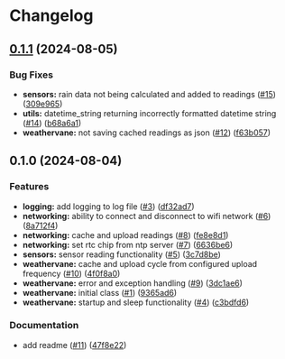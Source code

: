 # Changelog

## [0.1.1](https://github.com/Chattox/weathervane-pico/compare/v0.1.0...v0.1.1) (2024-08-05)


### Bug Fixes

* **sensors:** rain data not being calculated and added to readings ([#15](https://github.com/Chattox/weathervane-pico/issues/15)) ([309e965](https://github.com/Chattox/weathervane-pico/commit/309e9652003bb5ea7b2606c5e08efeae465805d5))
* **utils:** datetime_string returning incorrectly formatted datetime string ([#14](https://github.com/Chattox/weathervane-pico/issues/14)) ([b68a6a1](https://github.com/Chattox/weathervane-pico/commit/b68a6a11c495db5e3fdc34bcf0fe6bcfb7e2b80a))
* **weathervane:** not saving cached readings as json ([#12](https://github.com/Chattox/weathervane-pico/issues/12)) ([f63b057](https://github.com/Chattox/weathervane-pico/commit/f63b057c9ac9e8da898422ec27c2ce839ae3921a))

## 0.1.0 (2024-08-04)


### Features

* **logging:** add logging to log file ([#3](https://github.com/Chattox/weathervane-pico/issues/3)) ([df32ad7](https://github.com/Chattox/weathervane-pico/commit/df32ad7c7bc2c4ff6f7c948f25838d55db3d9382))
* **networking:** ability to connect and disconnect to wifi network ([#6](https://github.com/Chattox/weathervane-pico/issues/6)) ([8a712f4](https://github.com/Chattox/weathervane-pico/commit/8a712f48699d918aafaa2efeb4d6d2cdcaa4ad96))
* **networking:** cache and upload readings ([#8](https://github.com/Chattox/weathervane-pico/issues/8)) ([fe8e8d1](https://github.com/Chattox/weathervane-pico/commit/fe8e8d1994b01e2dfde4e3e82423625a43cd6a00))
* **networking:** set rtc chip from ntp server ([#7](https://github.com/Chattox/weathervane-pico/issues/7)) ([6636be6](https://github.com/Chattox/weathervane-pico/commit/6636be638328695fe9cdc3b852d517cd6f319dec))
* **sensors:** sensor reading functionality ([#5](https://github.com/Chattox/weathervane-pico/issues/5)) ([3c7d8be](https://github.com/Chattox/weathervane-pico/commit/3c7d8be397b3c2d951a0eeb7347b67e68defadcd))
* **weathervane:** cache and upload cycle from configured upload frequency ([#10](https://github.com/Chattox/weathervane-pico/issues/10)) ([4f0f8a0](https://github.com/Chattox/weathervane-pico/commit/4f0f8a00853d42ad869bac59e4ce395c7f262d11))
* **weathervane:** error and exception handling ([#9](https://github.com/Chattox/weathervane-pico/issues/9)) ([3dc1ae6](https://github.com/Chattox/weathervane-pico/commit/3dc1ae6074e7909b3f870197be241b877d77ddaf))
* **weathervane:** initial class ([#1](https://github.com/Chattox/weathervane-pico/issues/1)) ([9365ad6](https://github.com/Chattox/weathervane-pico/commit/9365ad6d62b89c1d39ecc836cab17ad681f8261d))
* **weathervane:** startup and sleep functionality ([#4](https://github.com/Chattox/weathervane-pico/issues/4)) ([c3bdfd6](https://github.com/Chattox/weathervane-pico/commit/c3bdfd6db04a87e0c0aeae902b9b49a614cdfa27))


### Documentation

* add readme ([#11](https://github.com/Chattox/weathervane-pico/issues/11)) ([47f8e22](https://github.com/Chattox/weathervane-pico/commit/47f8e2245efa1f4c8929fe2d8dc009351f66d27d))

